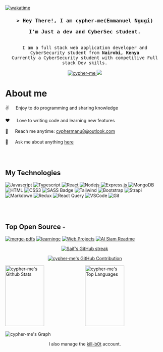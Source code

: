 <!-- Wakatime Coding time Badge -->

[![wakatime](https://wakatime.com/badge/user/018cc903-f328-41f1-a792-3e99472a7971.svg)](https://wakatime.com/@018cc903-f328-41f1-a792-3e99472a7971)

<!-- Wakatime Coding time Badge -->

<!-- Intro -->

<h3 align="center">
        <samp>&gt; Hey There!, I am
                <b>cypher-me(Emmanuel Ngugi)</b>
                <p>I'm Just a dev and CyberSec student.</p>
        </samp>
</h3>

<!-- Intro -->

<!-- More Info -->

<p align="center"> 
  <samp>
    <br>
    I am a full stack web application developer and CyberSecurity student from <b>Nairobi, Kenya</b>
    <br>
    Currently a CyberSecurity student with competitive Full
    stack Dev skills.
        <br>
  </samp>
</p>

<!-- More Info -->

<!-- Social -->

<p align="center">
 <a href="https://www.linkedin.com/in/emmanuel-ngugi-62917124b" target="_blank">
  <img src="https://img.shields.io/badge/LinkedIn-0077B5?style=for-the-badge&logo=linkedin&logoColor=white" alt="cypher-me"/>
 </a>
 <a href="https://twitter.com/Cypher_me8" target="_blank">
  <img src="https://img.shields.io/badge/Twitter-1DA1F2?style=for-the-badge&logo=twitter&logoColor=white" />
 </a>
</p>

<!-- Social -->

<!--  -->

 # About me
 
<p>
  
 ✌️ &emsp; Enjoy to do programming and sharing knowledge <br/><br/>
 ❤️ &emsp; Love to writing code and learning new features<br/><br/>
 📧 &emsp; Reach me anytime: cyphermanu8@outlook.com<br/><br/>
 💬 &emsp; Ask me about anything [here](https://github.com/cypher-me/cypher-me/issues)

</p>
<br>
<br>


<!--  -->

<!--  -->

## My Technologies

![Javascript](https://img.shields.io/badge/Javascript-F0DB4F?style=for-the-badge&labelColor=black&logo=javascript&logoColor=F0DB4F)
![Typescript](https://img.shields.io/badge/Typescript-007acc?style=for-the-badge&labelColor=black&logo=typescript&logoColor=007acc)
![React](https://img.shields.io/badge/-React-61DBFB?style=for-the-badge&labelColor=black&logo=react&logoColor=61DBFB)
![Nodejs](https://img.shields.io/badge/Nodejs-3C873A?style=for-the-badge&labelColor=black&logo=node.js&logoColor=3C873A)
![Express.js](https://img.shields.io/badge/Express.js-000000?style=for-the-badge&logo=express&logoColor=white)
![MongoDB](https://img.shields.io/badge/MongoDB-4EA94B?style=for-the-badge&logo=mongodb&logoColor=white)
![HTML](https://img.shields.io/badge/HTML5-E34F26?style=for-the-badge&logo=html5&logoColor=white)
![CSS3](https://img.shields.io/badge/CSS3-1572B6?style=for-the-badge&logo=css3&logoColor=white)
![SASS Badge](https://img.shields.io/badge/Sass-CC6699?style=for-the-badge&logo=sass&logoColor=white)
![Tailwind](https://img.shields.io/badge/Tailwind_CSS-092749?style=for-the-badge&logo=tailwindcss&logoColor=06B6D4&labelColor=000000)
![Bootstrap](https://img.shields.io/badge/Bootstrap-563D7C?style=for-the-badge&logo=bootstrap&logoColor=white)
![Strapi](https://img.shields.io/badge/strapi-2E7EEA?style=for-the-badge&logo=strapi&logoColor=white)
![Markdown](https://img.shields.io/badge/Markdown-000000?style=for-the-badge&logo=markdown&logoColor=white)
![Redux](https://img.shields.io/badge/Redux-593D88?style=for-the-badge&logo=redux&logoColor=white)
![React Query](https://img.shields.io/badge/-React_Query-FF4154?style=for-the-badge&logo=react%20query&logoColor=white)
![VSCode](https://img.shields.io/badge/Visual_Studio-0078d7?style=for-the-badge&logo=visual%20studio&logoColor=white)
![Git](https://img.shields.io/badge/Git-F05032?style=for-the-badge&logo=git&logoColor=white)

<br>
<br>

<!--  -->

<!--  -->

## Top Open Source -
[![merge-pdfs](https://github-readme-stats.vercel.app/api/pin/?username=cypher-me&repo=merge-pdfs&border_color=7F3FBF&bg_color=0D1117&title_color=C9D1D9&text_color=8B949E&icon_color=7F3FBF)](https://github.com/cypher-me/itasks)
[![learningc](https://github-readme-stats.vercel.app/api/pin/?username=cypher-me&repo=learningc&border_color=7F3FBF&bg_color=0D1117&title_color=C9D1D9&text_color=8B949E&icon_color=7F3FBF)](https://github.com/cypher-me/urfolio)
[![Web Projects](https://github-readme-stats.vercel.app/api/pin/?username=cypher-me&repo=learning-flexbox&border_color=7F3FBF&bg_color=0D1117&title_color=C9D1D9&text_color=8B949E&icon_color=7F3FBF)](https://github.com/cypher-me/learning-flexbox)
[![Al Siam Readme](https://github-readme-stats.vercel.app/api/pin/?username=cypher-me&repo=cypher-me&border_color=7F3FBF&bg_color=0D1117&title_color=C9D1D9&text_color=8B949E&icon_color=7F3FBF)](https://github.com/cypher-me/cypher-me)



<!--  -->
<p align="center">
  <a href="https://github.com/cypher-me">
    <img src="https://github-readme-streak-stats.herokuapp.com/?user=cypher-me&theme=radical&border=7F3FBF&background=0D1117" alt="Saif's GitHub streak"/>
  </a>
</p>

<p align="center">
  <a href="https://github.com/cypher-me">
    <img src="https://github-profile-summary-cards.vercel.app/api/cards/profile-details?username=cypher-me&theme=radical" alt="cypher-me's GitHub Contribution"/>
  </a>
</p>

<a> 
    <a href="https://github.com/cypher-me"><img alt="cypher-me's Github Stats" src="https://denvercoder1-github-readme-stats.vercel.app/api?username=cypher-me&show_icons=true&count_private=true&theme=react&border_color=7F3FBF&bg_color=0D1117&title_color=F85D7F&icon_color=F8D866" height="192px" width="49.5%"/></a>
  <a href="https://github.com/cypher-me"><img alt="cypher-me's Top Languages" src="https://denvercoder1-github-readme-stats.vercel.app/api/top-langs/?username=cypher-me&langs_count=8&layout=compact&theme=react&border_color=7F3FBF&bg_color=0D1117&title_color=F85D7F&icon_color=F8D866" height="192px" width="49.5%"/></a>
  <br/>
</a>

![cypher-me's Graph](https://github-readme-activity-graph.vercel.app/graph?username=cypher-me&custom_title=cypher-me`s%20GitHub%20Activity%20Graph&bg_color=0D1117&color=7F3FBF&line=7F3FBF&point=7F3FBF&area_color=FFFFFF&title_color=FFFFFF&area=true)

<p align="center">
    I also manage the <a href="https://www.github.com/kill-b0t">kill-b0t</a> account.
</p>
